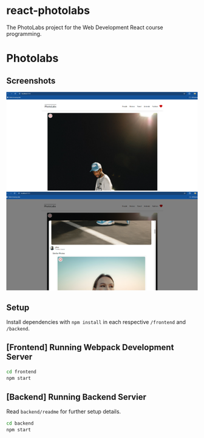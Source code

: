 # react-photolabs
The PhotoLabs project for the Web Development React course programming.

# Photolabs

## Screenshots
!["Main Screen"](https://github.com/bendhallam/PhotoLabs/blob/main/docs/main_screen.png)
!["Similar Photos"](https://github.com/bendhallam/PhotoLabs/blob/main/docs/similar_photos.png)


## Setup

Install dependencies with `npm install` in each respective `/frontend` and `/backend`.

## [Frontend] Running Webpack Development Server

```sh
cd frontend
npm start
```

## [Backend] Running Backend Servier

Read `backend/readme` for further setup details.

```sh
cd backend
npm start
```
